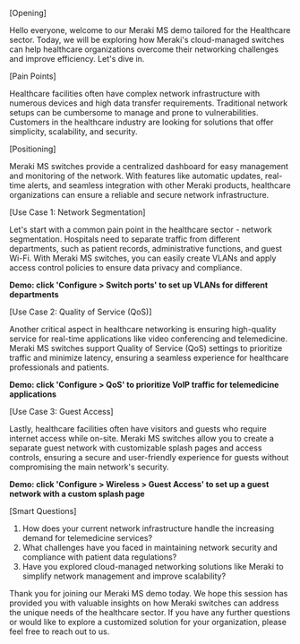 [Opening]

Hello everyone, welcome to our Meraki MS demo tailored for the Healthcare sector. Today, we will be exploring how Meraki's cloud-managed switches can help healthcare organizations overcome their networking challenges and improve efficiency. Let's dive in.

[Pain Points]

Healthcare facilities often have complex network infrastructure with numerous devices and high data transfer requirements. Traditional network setups can be cumbersome to manage and prone to vulnerabilities. Customers in the healthcare industry are looking for solutions that offer simplicity, scalability, and security.

[Positioning]

Meraki MS switches provide a centralized dashboard for easy management and monitoring of the network. With features like automatic updates, real-time alerts, and seamless integration with other Meraki products, healthcare organizations can ensure a reliable and secure network infrastructure.

[Use Case 1: Network Segmentation]

Let's start with a common pain point in the healthcare sector - network segmentation. Hospitals need to separate traffic from different departments, such as patient records, administrative functions, and guest Wi-Fi. With Meraki MS switches, you can easily create VLANs and apply access control policies to ensure data privacy and compliance.

**Demo: click 'Configure > Switch ports' to set up VLANs for different departments**

[Use Case 2: Quality of Service (QoS)]

Another critical aspect in healthcare networking is ensuring high-quality service for real-time applications like video conferencing and telemedicine. Meraki MS switches support Quality of Service (QoS) settings to prioritize traffic and minimize latency, ensuring a seamless experience for healthcare professionals and patients.

**Demo: click 'Configure > QoS' to prioritize VoIP traffic for telemedicine applications**

[Use Case 3: Guest Access]

Lastly, healthcare facilities often have visitors and guests who require internet access while on-site. Meraki MS switches allow you to create a separate guest network with customizable splash pages and access controls, ensuring a secure and user-friendly experience for guests without compromising the main network's security.

**Demo: click 'Configure > Wireless > Guest Access' to set up a guest network with a custom splash page**

[Smart Questions]

1. How does your current network infrastructure handle the increasing demand for telemedicine services?
2. What challenges have you faced in maintaining network security and compliance with patient data regulations?
3. Have you explored cloud-managed networking solutions like Meraki to simplify network management and improve scalability?

Thank you for joining our Meraki MS demo today. We hope this session has provided you with valuable insights on how Meraki switches can address the unique needs of the healthcare sector. If you have any further questions or would like to explore a customized solution for your organization, please feel free to reach out to us.